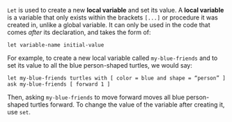 `Let` is used to create a new **local variable** and set its value. A **local variable** is a variable that only exists within the brackets `[...]` or procedure it was created in, unlike a global variable. It can only be used in the code that comes *after* its declaration, and takes the form of: 



```let variable-name initial-value```



For example, to create a new local variable called `my-blue-friends` and to set its value to all the blue person-shaped turtles, we would say:



``` 
let my-blue-friends turtles with [ color = blue and shape = “person” ] 
ask my-blue-friends [ forward 1 ]
```



 Then, asking `my-blue-friends` to move forward moves all blue person-shaped turtles forward. To change the value of the variable after creating it, use `set`. 

